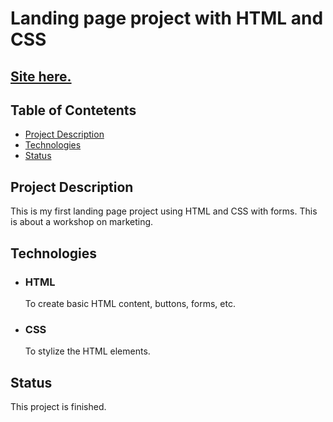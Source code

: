 # Landing page project with HTML and CSS

## [Site here.](https://isabdch.github.io/landing-page-project-html-css/)

## Table of Contetents

- [Project Description](#project-description)
- [Technologies](#technologies)
- [Status](#status)

## Project Description

This is my first landing page project using HTML and CSS with forms. This is about a workshop on marketing.

## Technologies

- ### HTML

  To create basic HTML content, buttons, forms, etc.

- ### CSS

  To stylize the HTML elements.

## Status

This project is finished.
